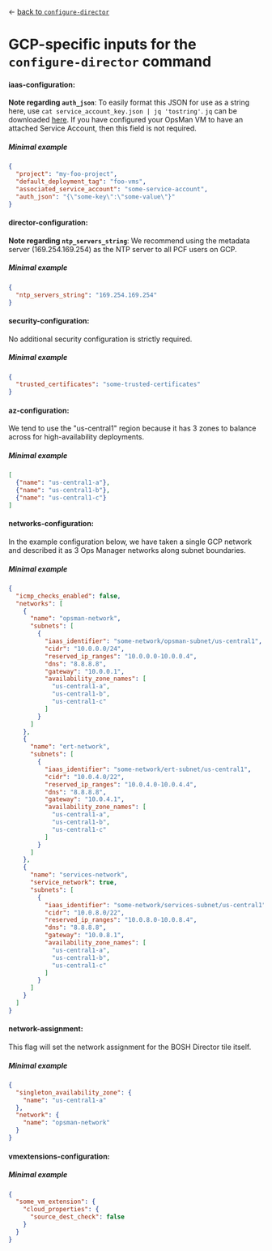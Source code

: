 &larr; [back to `configure-director`](README.md)

# GCP-specific inputs for the `configure-director` command

#### iaas-configuration:
**Note regarding `auth_json`**: To easily format this JSON for use as a string here, use `cat service_account_key.json | jq 'tostring'`.
`jq` can be downloaded [here](https://stedolan.github.io/jq/).
If you have configured your OpsMan VM to have an attached Service Account, then this field is not required.

##### Minimal example
```json
{
  "project": "my-foo-project",
  "default_deployment_tag": "foo-vms",
  "associated_service_account": "some-service-account",
  "auth_json": "{\"some-key\":\"some-value\"}"
}
```

#### director-configuration:
**Note regarding `ntp_servers_string`**: We recommend using the metadata server (169.254.169.254) as the NTP server to all PCF users on GCP.

##### Minimal example
```json
{
  "ntp_servers_string": "169.254.169.254"
}
```

#### security-configuration:
No additional security configuration is strictly required.

##### Minimal example
```json
{
  "trusted_certificates": "some-trusted-certificates"
}
```

#### az-configuration:
We tend to use the "us-central1" region because it has 3 zones to balance across for high-availability deployments.

##### Minimal example
```json
[
  {"name": "us-central1-a"},
  {"name": "us-central1-b"},
  {"name": "us-central1-c"}
]
```

#### networks-configuration:
In the example configuration below, we have taken a single GCP network and described it as 3 Ops Manager networks along subnet boundaries.

##### Minimal example
```json
{
  "icmp_checks_enabled": false,
  "networks": [
    {
      "name": "opsman-network",
      "subnets": [
        {
          "iaas_identifier": "some-network/opsman-subnet/us-central1",
          "cidr": "10.0.0.0/24",
          "reserved_ip_ranges": "10.0.0.0-10.0.0.4",
          "dns": "8.8.8.8",
          "gateway": "10.0.0.1",
          "availability_zone_names": [
            "us-central1-a",
            "us-central1-b",
            "us-central1-c"
          ]
        }
      ]
    },
    {
      "name": "ert-network",
      "subnets": [
        {
          "iaas_identifier": "some-network/ert-subnet/us-central1",
          "cidr": "10.0.4.0/22",
          "reserved_ip_ranges": "10.0.4.0-10.0.4.4",
          "dns": "8.8.8.8",
          "gateway": "10.0.4.1",
          "availability_zone_names": [
            "us-central1-a",
            "us-central1-b",
            "us-central1-c"
          ]
        }
      ]
    },
    {
      "name": "services-network",
      "service_network": true,
      "subnets": [
        {
          "iaas_identifier": "some-network/services-subnet/us-central1",
          "cidr": "10.0.8.0/22",
          "reserved_ip_ranges": "10.0.8.0-10.0.8.4",
          "dns": "8.8.8.8",
          "gateway": "10.0.8.1",
          "availability_zone_names": [
            "us-central1-a",
            "us-central1-b",
            "us-central1-c"
          ]
        }
      ]
    }
  ]
}
```

#### network-assignment:
This flag will set the network assignment for the BOSH Director tile itself.

##### Minimal example
```json
{
  "singleton_availability_zone": {
    "name": "us-central1-a"
  },
  "network": {
    "name": "opsman-network"
  }
}
```


#### vmextensions-configuration:

##### Minimal example
```json
{
  "some_vm_extension": {
    "cloud_properties": {
      "source_dest_check": false
    }
  }
}
```
